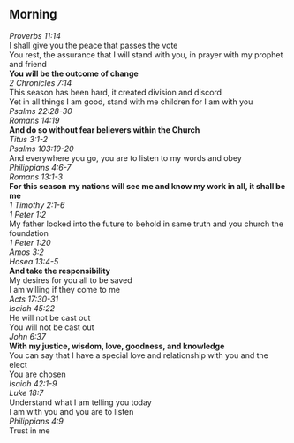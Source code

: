 ## Morning

_Proverbs 11:14_  
I shall give you the peace that passes the vote  
You rest, the assurance that I will stand with you, in prayer with my prophet and friend  
**You will be the outcome of change**  
_2 Chronicles 7:14_  
This season has been hard, it created division and discord  
Yet in all things I am good, stand with me children for I am with you  
_Psalms 22:28-30_  
_Romans 14:19_  
**And do so without fear believers within the Church**  
_Titus 3:1-2_  
_Psalms 103:19-20_  
And everywhere you go, you are to listen to my words and obey  
_Philippians 4:6-7_  
_Romans 13:1-3_  
**For this season my nations will see me and know my work in all, it shall be me**  
_1 Timothy 2:1-6_  
_1 Peter 1:2_  
My father looked into the future to behold in same truth and you church the foundation  
_1 Peter 1:20_  
_Amos 3:2_  
_Hosea 13:4-5_  
**And take the responsibility**  
My desires for you all to be saved  
I am willing if they come to me  
_Acts 17:30-31_  
_Isaiah 45:22_  
He will not be cast out  
You will not be cast out  
_John 6:37_  
**With my justice, wisdom, love, goodness, and knowledge**  
You can say that I have a special love and relationship with you and the elect  
You are chosen  
_Isaiah 42:1-9_  
_Luke 18:7_  
Understand what I am telling you today  
I am with you and you are to listen  
_Philippians 4:9_  
Trust in me  
